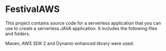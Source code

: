 # FestivalAWS

This project contains source code for a serverless application that you can use to create a serverless JAVA application. It includes the following files and folders.

Maven, AWS SDK 2 and Dynamo enhanced library were used.

